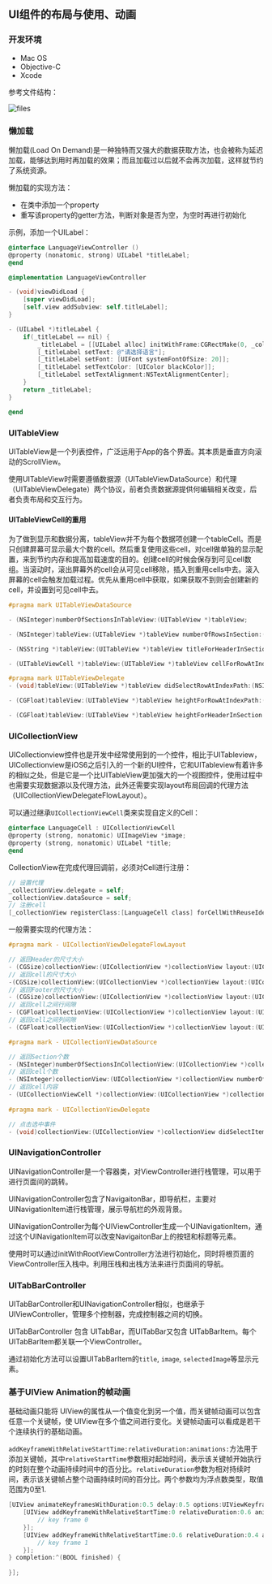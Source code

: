 ## UI组件的布局与使用、动画

###  开发环境

* Mac OS
* Objective-C
* Xcode

参考文件结构：

![files](./img/files.png)



### 懒加载

懒加载(Load On Demand)是一种独特而又强大的数据获取方法，也会被称为延迟加载，能够达到用时再加载的效果；而且加载过以后就不会再次加载，这样就节约了系统资源。

懒加载的实现方法：

- 在类中添加一个property
- 重写该property的getter方法，判断对象是否为空，为空时再进行初始化

示例，添加一个UILabel：

```objective-c
@interface LanguageViewController ()
@property (nonatomic, strong) UILabel *titleLabel;  
@end  

@implementation LanguageViewController

- (void)viewDidLoad {
    [super viewDidLoad];
    [self.view addSubview: self.titleLabel];
}

- (UILabel *)titleLabel {
    if(_titleLabel == nil) {
        _titleLabel = [[UILabel alloc] initWithFrame:CGRectMake(0, _collectionView.frame.origin.y - 60, self.view.frame.size.width, 30)];
        [_titleLabel setText: @"请选择语言"];
        [_titleLabel setFont: [UIFont systemFontOfSize: 20]];
        [_titleLabel setTextColor: [UIColor blackColor]];
        [_titleLabel setTextAlignment:NSTextAlignmentCenter];
    }
    return _titleLabel;
}

@end
```



### UITableView

UITableView是一个列表控件，广泛运用于App的各个界面。其本质是垂直方向滚动的ScrollView。

使用UITableView时需要遵循数据源（UITableViewDataSource）和代理（UITableViewDelegate）两个协议，前者负责数据源提供何编辑相关改变，后者负责布局和交互行为。

#### UITableViewCell的重用

为了做到显示和数据分离，tableView并不为每个数据项创建一个tableCell。而是只创建屏幕可显示最大个数的cell。然后重复使用这些cell，对cell做单独的显示配置，来到节约内存和提高加载速度的目的。创建cell的时候会保存到可见cell数组。当滚动时，滚出屏幕外的cell会从可见cell移除，插入到重用cells中去。滚入屏幕的cell会触发加载过程。优先从重用cell中获取，如果获取不到则会创建新的cell，并设置到可见cell中去。

```objective-c
#pragma mark UITableViewDataSource

- (NSInteger)numberOfSectionsInTableView:(UITableView *)tableView;

- (NSInteger)tableView:(UITableView *)tableView numberOfRowsInSection:(NSInteger)section;

- (NSString *)tableView:(UITableView *)tableView titleForHeaderInSection:(NSInteger)section;

- (UITableViewCell *)tableView:(UITableView *)tableView cellForRowAtIndexPath:(NSIndexPath *)indexPath;

#pragma mark UITableViewDelegate
- (void)tableView:(UITableView *)tableView didSelectRowAtIndexPath:(NSIndexPath *)indexPath;

- (CGFloat)tableView:(UITableView *)tableView heightForRowAtIndexPath:(NSIndexPath *)indexPath;

- (CGFloat)tableView:(UITableView *)tableView heightForHeaderInSection:(NSInteger)section;
```



### UICollectionView

UICollectionview控件也是开发中经常使用到的一个控件，相比于UITableview，UICollectionview是iOS6之后引入的一个新的UI控件，它和UITableview有着许多的相似之处，但是它是一个比UITableView更加强大的一个视图控件，使用过程中也需要实现数据源以及代理方法，此外还需要实现layout布局回调的代理方法（UICollectionViewDelegateFlowLayout）。

可以通过继承`UICollectionViewCell`类来实现自定义的Cell：

```objective-c
@interface LanguageCell : UICollectionViewCell
@property (strong, nonatomic) UIImageView *image;
@property (strong, nonatomic) UILabel *title;
@end
```

CollectionView在完成代理回调前，必须对Cell进行注册：

```objective-c
// 设置代理
_collectionView.delegate = self;
_collectionView.dataSource = self;
// 注册cell
[_collectionView registerClass:[LanguageCell class] forCellWithReuseIdentifier:@"MyCell"];
```

一般需要实现的代理方法：

```objective-c
#pragma mark - UICollectionViewDelegateFlowLayout

// 返回Header的尺寸大小
- (CGSize)collectionView:(UICollectionView *)collectionView layout:(UICollectionViewLayout*)collectionViewLayout referenceSizeForHeaderInSection:(NSInteger)section；
// 返回cell的尺寸大小
-(CGSize)collectionView:(UICollectionView *)collectionView layout:(UICollectionViewLayout *)collectionViewLayout sizeForItemAtIndexPath:(NSIndexPath *)indexPath；
// 返回Footer的尺寸大小
- (CGSize)collectionView:(UICollectionView *)collectionView layout:(UICollectionViewLayout*)collectionViewLayout referenceSizeForFooterInSection:(NSInteger)section；
// 返回cell之间行间隙
- (CGFloat)collectionView:(UICollectionView *)collectionView layout:(UICollectionViewLayout*)collectionViewLayout minimumLineSpacingForSectionAtIndex:(NSInteger)section；
// 返回cell之间列间隙
- (CGFloat)collectionView:(UICollectionView *)collectionView layout:(UICollectionViewLayout*)collectionViewLayout minimumInteritemSpacingForSectionAtIndex:(NSInteger)section；

#pragma mark - UICollectionViewDataSource

// 返回Section个数
- (NSInteger)numberOfSectionsInCollectionView:(UICollectionView *)collectionView；
// 返回cell个数
- (NSInteger)collectionView:(UICollectionView *)collectionView numberOfItemsInSection:(NSInteger)section；
// 返回cell内容
- (UICollectionViewCell *)collectionView:(UICollectionView *)collectionView cellForItemAtIndexPath:(NSIndexPath *)indexPath；
  
#pragma mark - UICollectionViewDelegate 

// 点击选中事件
- (void)collectionView:(UICollectionView *)collectionView didSelectItemAtIndexPath:(NSIndexPath *)indexPath；  
```



### UINavigationController

UINavigationController是一个容器类，对ViewController进行栈管理，可以用于进行页面间的跳转。

UINavigationController包含了NavigaitonBar，即导航栏，主要对UINavigationItem进行栈管理，展示导航栏的外观背景。

UINavigationController为每个UIViewController生成一个UINavigationItem，通过这个UINavigationItem可以改变NavigaitonBar上的按钮和标题等元素。

使用时可以通过initWithRootViewController方法进行初始化，同时将根页面的ViewController压入栈中。利用压栈和出栈方法来进行页面间的导航。



### UITabBarController

UITabBarController和UINavigationController相似，也继承于UIViewController，管理多个控制器，完成控制器之间的切换。

UITabBarController 包含 UITabBar，而UITabBar又包含 UITabBarItem。每个UITabBarItem都关联一个ViewController。

通过初始化方法可以设置UITabBarItem的`title`, `image`, `selectedImage`等显示元素。


### 基于UIView Animation的帧动画

基础动画只能将 UIView的属性从一个值变化到另一个值，而关键帧动画可以包含任意一个关键帧，使 UIView在多个值之间进行变化。关键帧动画可以看成是若干个连续执行的基础动画。

`addKeyframeWithRelativeStartTime:relativeDuration:animations:`方法用于添加关键帧，其中`relativeStartTime`参数相对起始时间，表示该关键帧开始执行的时刻在整个动画持续时间中的百分比。`relativeDuration`参数为相对持续时间，表示该关键帧占整个动画持续时间的百分比。两个参数均为浮点数类型，取值范围为0至1.

```objective-c
[UIView animateKeyframesWithDuration:0.5 delay:0.5 options:UIViewKeyframeAnimationOptionCalculationModeLinear animations:^{
	[UIView addKeyframeWithRelativeStartTime:0 relativeDuration:0.6 animations: ^{
		// key frame 0
	}];
	[UIView addKeyframeWithRelativeStartTime:0.6 relativeDuration:0.4 animations: ^{
		// key frame 1
	}];
} completion:^(BOOL finished) {
            
}];

